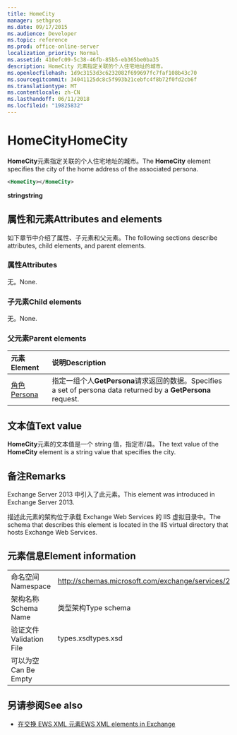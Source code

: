 ```yaml
---
title: HomeCity
manager: sethgros
ms.date: 09/17/2015
ms.audience: Developer
ms.topic: reference
ms.prod: office-online-server
localization_priority: Normal
ms.assetid: 410efc09-5c38-46fb-85b5-eb365be0ba35
description: HomeCity 元素指定关联的个人住宅地址的城市。
ms.openlocfilehash: 1d9c3153d3c6232082f699697fc7faf108b43c70
ms.sourcegitcommit: 34041125dc8c5f993b21cebfc4f8b72f0fd2cb6f
ms.translationtype: MT
ms.contentlocale: zh-CN
ms.lasthandoff: 06/11/2018
ms.locfileid: "19825832"
---
```

# <a name="homecity"></a><span data-ttu-id="79796-103">HomeCity</span><span class="sxs-lookup"><span data-stu-id="79796-103">HomeCity</span></span>

<span data-ttu-id="79796-104">**HomeCity**元素指定关联的个人住宅地址的城市。</span><span class="sxs-lookup"><span data-stu-id="79796-104">The **HomeCity** element specifies the city of the home address of the associated persona.</span></span> 
  
```XML
<HomeCity></HomeCity>
```

 <span data-ttu-id="79796-105">**string**</span><span class="sxs-lookup"><span data-stu-id="79796-105">**string**</span></span>
## <a name="attributes-and-elements"></a><span data-ttu-id="79796-106">属性和元素</span><span class="sxs-lookup"><span data-stu-id="79796-106">Attributes and elements</span></span>

<span data-ttu-id="79796-107">如下章节中介绍了属性、子元素和父元素。</span><span class="sxs-lookup"><span data-stu-id="79796-107">The following sections describe attributes, child elements, and parent elements.</span></span>
  
### <a name="attributes"></a><span data-ttu-id="79796-108">属性</span><span class="sxs-lookup"><span data-stu-id="79796-108">Attributes</span></span>

<span data-ttu-id="79796-109">无。</span><span class="sxs-lookup"><span data-stu-id="79796-109">None.</span></span>
  
### <a name="child-elements"></a><span data-ttu-id="79796-110">子元素</span><span class="sxs-lookup"><span data-stu-id="79796-110">Child elements</span></span>

<span data-ttu-id="79796-111">无。</span><span class="sxs-lookup"><span data-stu-id="79796-111">None.</span></span>
  
### <a name="parent-elements"></a><span data-ttu-id="79796-112">父元素</span><span class="sxs-lookup"><span data-stu-id="79796-112">Parent elements</span></span>

|<span data-ttu-id="79796-113">**元素**</span><span class="sxs-lookup"><span data-stu-id="79796-113">**Element**</span></span>|<span data-ttu-id="79796-114">**说明**</span><span class="sxs-lookup"><span data-stu-id="79796-114">**Description**</span></span>|
|:-----|:-----|
|[<span data-ttu-id="79796-115">角色</span><span class="sxs-lookup"><span data-stu-id="79796-115">Persona</span></span>](persona.md) <br/> |<span data-ttu-id="79796-116">指定一组个人**GetPersona**请求返回的数据。</span><span class="sxs-lookup"><span data-stu-id="79796-116">Specifies a set of persona data returned by a **GetPersona** request.</span></span>  <br/> |
   
## <a name="text-value"></a><span data-ttu-id="79796-117">文本值</span><span class="sxs-lookup"><span data-stu-id="79796-117">Text value</span></span>

<span data-ttu-id="79796-118">**HomeCity**元素的文本值是一个 string 值，指定市/县。</span><span class="sxs-lookup"><span data-stu-id="79796-118">The text value of the **HomeCity** element is a string value that specifies the city.</span></span> 
  
## <a name="remarks"></a><span data-ttu-id="79796-119">备注</span><span class="sxs-lookup"><span data-stu-id="79796-119">Remarks</span></span>

<span data-ttu-id="79796-120">Exchange Server 2013 中引入了此元素。</span><span class="sxs-lookup"><span data-stu-id="79796-120">This element was introduced in Exchange Server 2013.</span></span>
  
<span data-ttu-id="79796-121">描述此元素的架构位于承载 Exchange Web Services 的 IIS 虚拟目录中。</span><span class="sxs-lookup"><span data-stu-id="79796-121">The schema that describes this element is located in the IIS virtual directory that hosts Exchange Web Services.</span></span>
  
## <a name="element-information"></a><span data-ttu-id="79796-122">元素信息</span><span class="sxs-lookup"><span data-stu-id="79796-122">Element information</span></span>

|||
|:-----|:-----|
|<span data-ttu-id="79796-123">命名空间</span><span class="sxs-lookup"><span data-stu-id="79796-123">Namespace</span></span>  <br/> |http://schemas.microsoft.com/exchange/services/2006/types  <br/> |
|<span data-ttu-id="79796-124">架构名称</span><span class="sxs-lookup"><span data-stu-id="79796-124">Schema Name</span></span>  <br/> |<span data-ttu-id="79796-125">类型架构</span><span class="sxs-lookup"><span data-stu-id="79796-125">Type schema</span></span>  <br/> |
|<span data-ttu-id="79796-126">验证文件</span><span class="sxs-lookup"><span data-stu-id="79796-126">Validation File</span></span>  <br/> |<span data-ttu-id="79796-127">types.xsd</span><span class="sxs-lookup"><span data-stu-id="79796-127">types.xsd</span></span>  <br/> |
|<span data-ttu-id="79796-128">可以为空</span><span class="sxs-lookup"><span data-stu-id="79796-128">Can Be Empty</span></span>  <br/> ||
   
## <a name="see-also"></a><span data-ttu-id="79796-129">另请参阅</span><span class="sxs-lookup"><span data-stu-id="79796-129">See also</span></span>



- [<span data-ttu-id="79796-130">在交换 EWS XML 元素</span><span class="sxs-lookup"><span data-stu-id="79796-130">EWS XML elements in Exchange</span></span>](ews-xml-elements-in-exchange.md)

